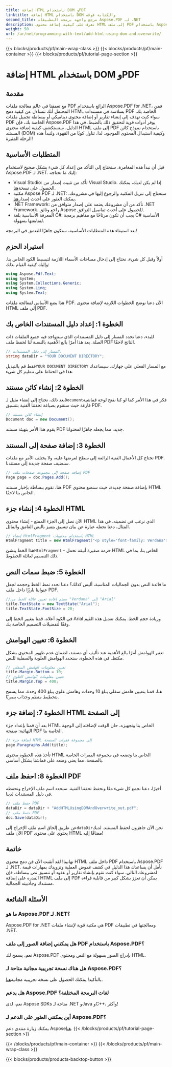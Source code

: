 ```yaml
---
title: إضافة HTML باستخدام DOM وPDF
linktitle: إضافة HTML باستخدام DOM والكتابة فوقه
second_title: مرجع واجهة برمجة التطبيقات Aspose.PDF لـ .NET
description: تعرف على كيفية إضافة محتوى HTML إلى ملف PDF باستخدام Aspose.PDF لـ .NET. يغطي هذا الدليل التفصيلي كل شيء بدءًا من الإعداد وحتى الحفظ النهائي.
weight: 50
url: /ar/net/programming-with-text/add-html-using-dom-and-overwrite/
---
```


{{< blocks/products/pf/main-wrap-class >}}
{{< blocks/products/pf/main-container >}}
{{< blocks/products/pf/tutorial-page-section >}}

# إضافة HTML باستخدام DOM وPDF

## مقدمة

مع تعمقنا في عالم معالجة ملفات PDF الرائع باستخدام Aspose.PDF for .NET، فمن المحتمل أنك تتساءل عن كيفية دمج HTML بسلاسة في مستندات PDF الخاصة بك. سواء كنت تهدف إلى إنشاء تقارير أو إضافة محتوى ديناميكي أو ببساطة تجميل ملفات PDF الخاصة بك، فإن Aspose.PDF يوفر أدوات قوية لتحقيق ذلك بالضبط. في هذا الدليل، سنستكشف كيفية إضافة محتوى HTML إلى ملف PDF باستخدام نموذج كائن المستند (DOM) وكيفية استبدال المحتوى الموجود. لذا، تناول كوبًا من القهوة، ولنبدأ هذه الرحلة المثيرة!

## المتطلبات الأساسية

قبل أن نبدأ هذه المغامرة، ستحتاج إلى التأكد من إعداد كل شيء بشكل صحيح لاستخدام Aspose.PDF لـ .NET. إليك ما تحتاجه:

-  Visual Studio: تأكد من تثبيت إصدار من Visual Studio. إذا لم يكن لديك، يمكنك الحصول على نسخة[هنا](https://visualstudio.microsoft.com/).
-  مكتبة Aspose.PDF لـ .NET: ستحتاج إلى تنزيل المكتبة والرجوع إليها في مشروعك. يمكنك العثور على أحدث إصدار[هنا](https://releases.aspose.com/pdf/net/).
- .NET Framework: تأكد من أن مشروعك يعتمد على إصدار متوافق من .NET Framework. راجع وثائق Aspose للحصول على أحدث تفاصيل التوافق.
- المعرفة الأساسية بلغة C#: يجب أن تكون مرتاحًا مع مفاهيم برمجة C# الأساسية لمتابعتها بسهولة.

بعد استيفاء هذه المتطلبات الأساسية، ستكون جاهزًا للتعمق في البرمجة!

## استيراد الحزم

أولاً وقبل كل شيء، نحتاج إلى إدخال مساحات الأسماء اللازمة لتبسيط الكود الخاص بنا. وإليك كيفية القيام بذلك:

```csharp
using Aspose.Pdf.Text;
using System;
using System.Collections.Generic;
using System.Linq;
using System.Text;
```

هذا يضع الأساس لمعالجة ملفات PDF. الآن دعنا نوضح الخطوات اللازمة لإضافة محتوى HTML إلى ملف PDF.

## الخطوة 1: إعداد دليل المستندات الخاص بك

للبدء، دعنا نحدد المسار إلى دليل المستندات الذي ستتواجد فيه جميع الملفات ذات الصلة. يعد هذا أمرًا بالغ الأهمية بالنسبة لنا لحفظ ملف PDF الناتج لاحقًا.

```csharp
// المسار إلى دليل المستندات.
string dataDir = "YOUR DOCUMENT DIRECTORY";
```

 فقط قم بالتبديل`YOUR DOCUMENT DIRECTORY` مع المسار الفعلي على جهازك. سيساعدك هذا في الحفاظ على تنظيم كل شيء.

## الخطوة 2: إنشاء كائن مستند

 بعد ذلك، نحتاج إلى إنشاء مثيل لـ`Document`فكر في هذا الأمر كما لو كنا نفتح لوحة قماشية فارغة حيث سنقوم بصياغة تحفتنا الفنية بتنسيق PDF.

```csharp
// إنشاء كائن مستند
Document doc = new Document();
```

يقوم هذا الأمر بتهيئة مستند PDF جديد، مما يجعله جاهزًا لمحتوانا.

## الخطوة 3: إضافة صفحة إلى المستند

تحتاج كل الأعمال الفنية الرائعة إلى سطح لعرضها عليه، ولا يختلف الأمر مع ملفات PDF. سنضيف صفحة جديدة إلى مستندنا.

```csharp
// إضافة صفحة إلى مجموعة صفحات ملف PDF
Page page = doc.Pages.Add();
```

هنا، نقوم ببساطة بإخبار مستند PDF بإضافة صفحة جديدة، حيث سنضع محتوى HTML الخاص بنا لاحقًا.

## الخطوة 4: إنشاء جزء HTML

الآن نصل إلى الجزء الممتع - إنشاء محتوى HTML الذي نرغب في تضمينه. في هذا المثال، دعنا نجعله عبارة عن بيان تنسيق يتميز بالنص الغامق والمائل.

```csharp
// إنشاء HtmlFragment باستخدام محتويات HTML
HtmlFragment title = new HtmlFragment("<p style='font-family: Verdana'><b><i>Table contains text</i></b></p>");
```

 هذا الخط ينشئ`HtmlFragment` - حزمة صغيرة أنيقة تحمل HTML الخاص بنا، بما في ذلك التصميم لعائلة الخطوط. 

## الخطوة 5: ضبط سمات النص

ما فائدة النص بدون الجماليات المناسبة، أليس كذلك؟ دعنا نحدد نمط الخط وحجمه لجعل عنواننا بارزًا داخل ملف PDF.

```csharp
//سيتم إعادة تعيين عائلة الخط من "Verdana" إلى "Arial"
title.TextState = new TextState("Arial");
title.TextState.FontSize = 20;
```

في الكود أعلاه، قمنا بتغيير الخط إلى Arial وزيادة حجم الخط. يمكنك تعديل هذه القيم وفقًا لتفضيلات التصميم الخاصة بك.

## الخطوة 6: تعيين الهوامش

تعتبر الهوامش أمرًا بالغ الأهمية عند تأليف أي مستند، لضمان عدم ظهور المحتوى بشكل مكتظ. في هذه الخطوة، سنحدد الهوامش العلوية والسفلية للنص.

```csharp
// تعيين معلومات الهامش السفلي
title.Margin.Bottom = 10;
// تعيين معلومات الهامش العلوي
title.Margin.Top = 400;
```

هنا، قمنا بتعيين هامش سفلي يبلغ 10 وحدات وهامش علوي يبلغ 400 وحدة، مما يسمح بتخطيط منظم وجذاب بصريًا.

## الخطوة 7: إضافة جزء HTML إلى الصفحة

بعد أن قمنا بإعداد جزء HTML الخاص بنا وتجهيزه، حان الوقت لإضافته إلى الوجهة النهائية: صفحة PDF الخاصة بنا.

```csharp
// إضافة جزء HTML إلى مجموعة فقرات الصفحة
page.Paragraphs.Add(title);
```

تأخذ هذه الخطوة محتوى HTML الخاص بنا وتضعه في مجموعة الفقرات الخاصة بالصفحة، مما يعني وضعه على قماشنا بشكل أساسي.

## الخطوة 8: احفظ ملف PDF

أخيرًا، دعنا نجمع كل شيء معًا ونحفظ تحفتنا الفنية. سنحدد اسم ملف الإخراج ونحفظه في دليل المستندات لدينا.

```csharp
// حفظ ملف PDF
dataDir = dataDir + "AddHTMLUsingDOMAndOverwrite_out.pdf";
// حفظ ملف PDF
doc.Save(dataDir);
```

عن طريق إلحاق اسم ملف الإخراج إلى`dataDir`نحن الآن جاهزون لحفظ المستند. لديك الآن ملف PDF يحتوي على محتوى HTML مضافًا إليه!

## خاتمة

تهانينا! لقد أتقنت الآن فن دمج محتوى HTML داخل ملف PDF باستخدام Aspose.PDF لـ .NET. نأمل أن يساعدك هذا الدليل في كشف غموض العملية وتزويدك بمهارات قيمة لمشروعك التالي. سواء كنت تقوم بإنشاء تقارير أو عقود أو تنسيق نص ببساطة، فإن القدرة على إضافة HTML إلى ملف PDF يمكن أن تعزز بشكل كبير من قابلية قراءة مستندك وجاذبيته الجمالية. 

## الأسئلة الشائعة

### ما هو Aspose.PDF لـ .NET؟
Aspose.PDF for .NET هي مكتبة قوية لإنشاء ملفات PDF ومعالجتها في تطبيقات .NET.

### هل يمكنني إضافة الصور إلى ملف PDF باستخدام Aspose.PDF؟
نعم، يسمح لك Aspose.PDF بإدراج الصور بسهولة مع النص ومحتوى HTML.

### هل هناك نسخة تجريبية مجانية متاحة لـ Aspose.PDF؟
 بالتأكيد! يمكنك الحصول على نسخة تجريبية مجانية[هنا](https://releases.aspose.com).

### هل يدعم Aspose.PDF لغات البرمجة المختلفة؟
نعم، لدى Aspose SDKs متاحة لـ .NET وJava وC++، وأكثر!

### أين يمكنني العثور على الدعم لـ Aspose.PDF؟
 يمكنك زيارة منتدى دعم Aspose[هنا](https://forum.aspose.com/c/pdf/10).
{{< /blocks/products/pf/tutorial-page-section >}}

{{< /blocks/products/pf/main-container >}}
{{< /blocks/products/pf/main-wrap-class >}}

{{< blocks/products/products-backtop-button >}}
